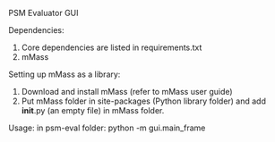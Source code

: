 PSM Evaluator GUI

Dependencies:
1. Core dependencies are listed in requirements.txt
2. mMass

Setting up mMass as a library:
1. Download and install mMass (refer to mMass user guide)
2. Put mMass folder in site-packages (Python library folder) and add __init__.py (an empty file) in mMass folder.

Usage:
in psm-eval folder: python -m gui.main_frame